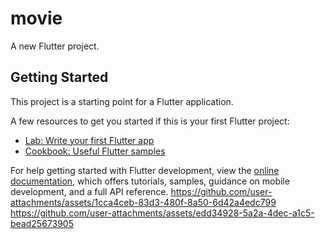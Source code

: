 # movie

A new Flutter project.

## Getting Started

This project is a starting point for a Flutter application.

A few resources to get you started if this is your first Flutter project:

- [Lab: Write your first Flutter app](https://docs.flutter.dev/get-started/codelab)
- [Cookbook: Useful Flutter samples](https://docs.flutter.dev/cookbook)

For help getting started with Flutter development, view the
[online documentation](https://docs.flutter.dev/), which offers tutorials,
samples, guidance on mobile development, and a full API reference.
https://github.com/user-attachments/assets/1cca4ceb-83d3-480f-8a50-6d42a4edc799
https://github.com/user-attachments/assets/edd34928-5a2a-4dec-a1c5-bead25673905



